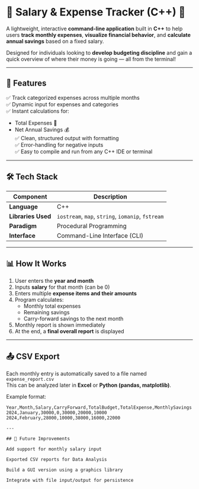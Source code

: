 # 💸 Salary & Expense Tracker (C++) 🧾

A lightweight, interactive **command-line application** built in **C++** to help users **track monthly expenses**, **visualize financial behavior**, and **calculate annual savings** based on a fixed salary.

Designed for individuals looking to **develop budgeting discipline** and gain a quick overview of where their money is going — all from the terminal!

---

## 🚀 Features

✅ Track categorized expenses across multiple months  
✅ Dynamic input for expenses and categories  
✅ Instant calculations for:
- Total Expenses 💸  
- Net Annual Savings 💰  
✅ Clean, structured output with formatting  
✅ Error-handling for negative inputs  
✅ Easy to compile and run from any C++ IDE or terminal

---

## 🛠 Tech Stack

| Component         | Description                                |
|------------------|--------------------------------------------|
| **Language**      | C++                                        |
| **Libraries Used**| `iostream`, `map`, `string`, `iomanip`, `fstream` |
| **Paradigm**      | Procedural Programming                     |
| **Interface**     | Command-Line Interface (CLI)               |

---

## 📊 How It Works

1. User enters the **year and month**
2. Inputs **salary** for that month (can be 0)
3. Enters multiple **expense items and their amounts**
4. Program calculates:
   - Monthly total expenses
   - Remaining savings
   - Carry-forward savings to the next month
5. Monthly report is shown immediately
6. At the end, a **final overall report** is displayed

---

## 📤 CSV Export

Each monthly entry is automatically saved to a file named `expense_report.csv`  
This can be analyzed later in **Excel** or **Python (pandas, matplotlib)**.

Example format:

```csv
Year,Month,Salary,CarryForward,TotalBudget,TotalExpense,MonthlySavings
2024,January,30000,0,30000,20000,10000
2024,February,28000,10000,38000,16000,22000

---

## 🔮 Future Improvements

Add support for monthly salary input

Exported CSV reports for Data Analysis

Build a GUI version using a graphics library

Integrate with file input/output for persistence

